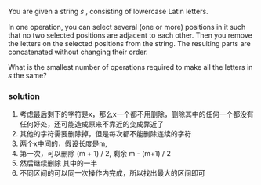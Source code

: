 You are given a string 𝑠
, consisting of lowercase Latin letters.

In one operation, you can select several (one or more) positions in it such that no two selected positions are adjacent
to each other. Then you remove the letters on the selected positions from the string. The resulting parts are
concatenated without changing their order.

What is the smallest number of operations required to make all the letters in 𝑠
the same?

### solution

1. 考虑最后剩下的字符是x，那么x一个都不用删除，删除其中的任何一个都没有任何好处，还可能造成原来不靠近的变成靠近了
2. 其他的字符需要删除掉，但是每次都不能删除连续的字符
3. 两个x中间的，假设长度是m,
4. 第一次，可以删除 (m + 1) / 2, 剩余 m - (m+1) / 2
5. 然后继续删除 其中的一半
6. 不同区间的可以同一次操作内完成，所以找出最大的区间即可


